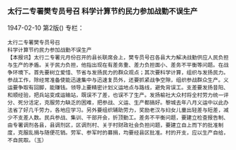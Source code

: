 ### 太行二专署樊专员号召  科学计算节约民力参加战勤不误生产

1947-02-10
第2版()
专栏：

    太行二专署樊专员号召
    科学计算节约民力参加战勤不误生产
    【本报讯】太行二专署元月份召开的县长联席会上，樊专员号召各县大力解决战勤供应人民负担与生产的矛盾。关于民力负担，他指出现在有差务重、差力负担面小、差务不平衡等问题。在战争环境下。首先要树立爱惜、节省与发扬民力的群众观点；其次要科学计算，组织与发扬民力。参战工作，除经常准备使能迅速集中与迅速复员外，还要抓紧战争空隙，组织参战群众生产。义运要争取有回脚，能赚钱。领导上要精密计划义运地点与路线，避免背误工。支差要发扬昔阳、和顺经验，把兵站变成运输站，既误不了差，也误不了生产。发扬榆社大众村将全村劳力统一评分、死分活定，克服劳力缺乏的困难，把参战、义运、生产都搞好。黎城去年八月义运中以此办法省了好几千劳力，各地应学习。另外要组织辅助劳力，奖励老汉与妇女儿童出轻差与短差，减少不支差人数。民兵参战、集训、干部开会，折顶勤工。差务不平衡问题，要建立检查报告制、由专署调剂各县，县调剂区，区调剂村、关于村财政社会负担问题，要建立自上而下的批准制度，克服乱捐与随便花销。劳军、参军时的募捐，均要经县区批准。村的开支，应以生产自给，不自民取。（玉）
